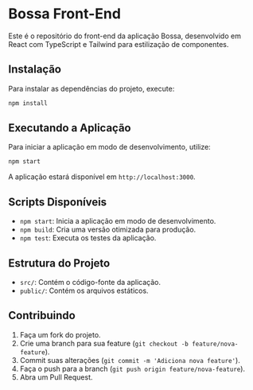 # Bossa Front-End

Este é o repositório do front-end da aplicação Bossa, desenvolvido em React com TypeScript e Tailwind para estilização de componentes.

## Instalação

Para instalar as dependências do projeto, execute:

```bash
npm install
```

## Executando a Aplicação

Para iniciar a aplicação em modo de desenvolvimento, utilize:

```bash
npm start
```

A aplicação estará disponível em `http://localhost:3000`.

## Scripts Disponíveis

- `npm start`: Inicia a aplicação em modo de desenvolvimento.
- `npm build`: Cria uma versão otimizada para produção.
- `npm test`: Executa os testes da aplicação.

## Estrutura do Projeto

- `src/`: Contém o código-fonte da aplicação.
- `public/`: Contém os arquivos estáticos.

## Contribuindo

1. Faça um fork do projeto.
2. Crie uma branch para sua feature (`git checkout -b feature/nova-feature`).
3. Commit suas alterações (`git commit -m 'Adiciona nova feature'`).
4. Faça o push para a branch (`git push origin feature/nova-feature`).
5. Abra um Pull Request.
